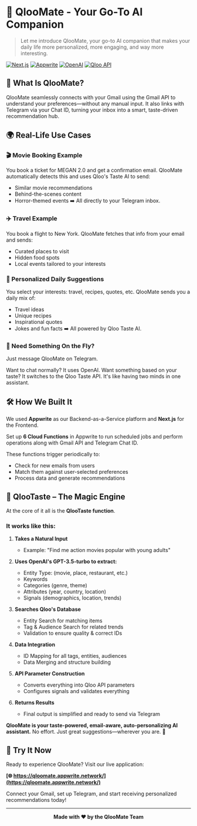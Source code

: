 # 🚀 QlooMate - Your Go-To AI Companion

> Let me introduce QlooMate, your go-to AI companion that makes your daily life more personalized, more engaging, and way more interesting.

[![Next.js](https://img.shields.io/badge/Next.js-15.4.4-black)](https://nextjs.org/)
[![Appwrite](https://img.shields.io/badge/Appwrite-Backend-blue)](https://appwrite.io/)
[![OpenAI](https://img.shields.io/badge/OpenAI-GPT--4-green)](https://openai.com/)
[![Qloo API](https://img.shields.io/badge/Qloo-Cultural%20Intelligence-orange)](https://qloo.com/)

## 🌟 What Is QlooMate?

QlooMate seamlessly connects with your Gmail using the Gmail API to understand your preferences—without any manual input. It also links with Telegram via your Chat ID, turning your inbox into a smart, taste-driven recommendation hub.

## 🌍 Real-Life Use Cases

### 🎬 Movie Booking Example
You book a ticket for MEGAN 2.0 and get a confirmation email.
QlooMate automatically detects this and uses Qloo's Taste AI to send:
- Similar movie recommendations
- Behind-the-scenes content
- Horror-themed events
➡️ All directly to your Telegram inbox.

### ✈️ Travel Example
You book a flight to New York.
QlooMate fetches that info from your email and sends:
- Curated places to visit
- Hidden food spots
- Local events tailored to your interests

### 🎯 Personalized Daily Suggestions
You select your interests: travel, recipes, quotes, etc.
QlooMate sends you a daily mix of:
- Travel ideas
- Unique recipes
- Inspirational quotes
- Jokes and fun facts
➡️ All powered by Qloo Taste AI.

### 💬 Need Something On the Fly?
Just message QlooMate on Telegram.

Want to chat normally? It uses OpenAI.
Want something based on your taste? It switches to the Qloo Taste API.
It's like having two minds in one assistant.

## 🛠️ How We Built It

We used **Appwrite** as our Backend-as-a-Service platform and **Next.js** for the Frontend.

Set up **6 Cloud Functions** in Appwrite to run scheduled jobs and perform operations along with Gmail API and Telegram Chat ID.

These functions trigger periodically to:
- Check for new emails from users
- Match them against user-selected preferences
- Process data and generate recommendations

## 🎯 QlooTaste – The Magic Engine

At the core of it all is the **QlooTaste function**.

### It works like this:

1. **Takes a Natural Input**
   - Example: "Find me action movies popular with young adults"

2. **Uses OpenAI's GPT-3.5-turbo to extract:**
   - Entity Type: (movie, place, restaurant, etc.)
   - Keywords
   - Categories (genre, theme)
   - Attributes (year, country, location)
   - Signals (demographics, location, trends)

3. **Searches Qloo's Database**
   - Entity Search for matching items
   - Tag & Audience Search for related trends
   - Validation to ensure quality & correct IDs

4. **Data Integration**
   - ID Mapping for all tags, entities, audiences
   - Data Merging and structure building

5. **API Parameter Construction**
   - Converts everything into Qloo API parameters
   - Configures signals and validates everything

6. **Returns Results**
   - Final output is simplified and ready to send via Telegram

**QlooMate is your taste-powered, email-aware, auto-personalizing AI assistant.**
No effort. Just great suggestions—wherever you are. 🔭

## 🚀 Try It Now

Ready to experience QlooMate? Visit our live application:

**[🌐 https://qloomate.appwrite.network/](https://qloomate.appwrite.network/)**

Connect your Gmail, set up Telegram, and start receiving personalized recommendations today!

---

<div align="center">

**Made with ❤️ by the QlooMate Team**

</div> 